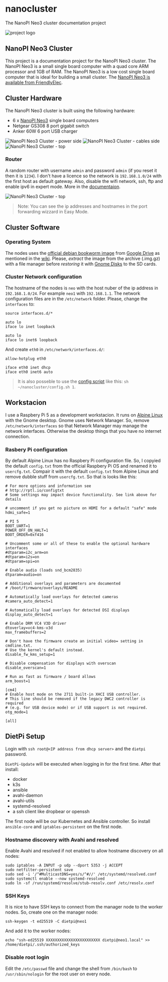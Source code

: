 # nanocluster
The NanoPI Neo3 cluster documentation project

![project logo](images/logo.png)

## NanoPI Neo3 Cluster

This project is a documentation project for the NanoPI Neo3 cluster. The NanoPI Neo3 is a small single board computer with a quad core ARM processor and 1GB of RAM. The NanoPI Neo3 is a low cost single board computer that is ideal for building a small cluster. The [NanoPI Neo3 is available from FriendlyElec](https://wiki.friendlyelec.com/wiki/index.php/NanoPi_NEO3#Introduction).

## Cluster Hardware

The NanoPI Neo3 cluster is built using the following hardware:

 - 6 x [NanoPI Neo3](https://wiki.friendlyelec.com/wiki/index.php/NanoPi_NEO3) single board computers
 - Netgear GS308 8 port gigabit switch
 - Anker 60W 6 port USB charger

![NanoPI Neo3 Cluster - power side](images/cluster1.jpg)
![NanoPI Neo3 Cluster - cables side](images/cluster2.jpg)
![NanoPI Neo3 Cluster - top](images/cluster3.jpg)

### Router

A random router with username `admin` and password `admin` (if you reset it then it is `1234`). I don't have a licence so the network is `192.168.1.0/24` with the first host as default gateway. Also, disable the wifi network, ssh, ftp and enable ipv6 in expert mode. More in the [documentaion](https://download.zyxel.com/USG60/user_guide/USG60_V4.73_Ed1.pdf).

![NanoPI Neo3 Cluster - top](images/router.png)

> Note: You can see the ip addresses and hostnames in the port forwarding wizzard in Easy Mode.

## Cluster Software
### Operating System

The nodes uses the [official debian bookworm image](https://drive.google.com/drive/folders/1_sdgoOb8s5yJn3KVmAKn7AkIrN9bM7-g) from [Google Drive](https://drive.google.com/drive/folders/1_sdgoOb8s5yJn3KVmAKn7AkIrN9bM7-g) as mentioned in the [wiki](https://wiki.friendlyelec.com/wiki/index.php/NanoPi_NEO3#Downloads).
Please, *extract* the image from the archive (.img.gz) with a file manager before *restoring* it with [Gnome Disks](https://apps.gnome.org/en-GB/DiskUtility/) to the SD cards.

### Cluster Network configuration

The hostname of the nodes is `neo` with the host nuber of the ip address in `192.168.1.0/24`. For example `neo1` with `192.168.1.1`. The network configuration files are in the `/etc/network` folder. Please, change the `interfaces` to:

```
source interfaces.d/*

auto lo
iface lo inet loopback

auto lo
iface lo inet6 loopback
```

And create `eth0` in `/etc/network/interfaces.d/`:

```
allow-hotplug eth0

iface eth0 inet dhcp
iface eth0 inet6 auto
```

> It is also posseble to use the [config script](./config.sh) like this: `sh ~/nanocluster/config.sh 1`.

## Workstacion

I use a Raspbery Pi 5 as a development workstacion. It runs on [Alpine Linux](https://wiki.alpinelinux.org/wiki/Raspberry_Pi) with the Gnome desktop. Gnome uses Network Manager. So, remove `/etc/network/interfaces` so that Network Manager may manage the network interfaces. Otherwise the desktop things that you have no internet connection. 

### Rasbery Pi configuration

By default Alpine Linux has no Raspbery Pi configuration file. So, I copyied the default `config.txt` from the official Raspbery Pi OS and renamed it to `usercfg.txt`. Compair it with the default `config.txt` from Alpine Linux and remove dubble stuff from `usercfg.txt`. So that is looks like this:

```
# For more options and information see
# http://rptl.io/configtxt
# Some settings may impact device functionality. See link above for details

# uncomment if you get no picture on HDMI for a default "safe" mode
hdmi_safe=1

# PI 5
BOOT_UART=1
POWER_OFF_ON_HALT=1
BOOT_ORDER=0xf416

# Uncomment some or all of these to enable the optional hardware interfaces
#dtparam=i2c_arm=on
#dtparam=i2s=on
#dtparam=spi=on

# Enable audio (loads snd_bcm2835)
dtparam=audio=on

# Additional overlays and parameters are documented
# /boot/firmware/overlays/README

# Automatically load overlays for detected cameras
#camera_auto_detect=1

# Automatically load overlays for detected DSI displays
display_auto_detect=1

# Enable DRM VC4 V3D driver
dtoverlay=vc4-kms-v3d
max_framebuffers=2

# Don't have the firmware create an initial video= setting in cmdline.txt.
# Use the kernel's default instead.
disable_fw_kms_setup=1

# Disable compensation for displays with overscan
disable_overscan=1

# Run as fast as firmware / board allows
arm_boost=1

[cm4]
# Enable host mode on the 2711 built-in XHCI USB controller.
# This line should be removed if the legacy DWC2 controller is required
# (e.g. for USB device mode) or if USB support is not required.
otg_mode=1

[all]
```

## DietPi Setup

Login with `ssh root@<IP address from dhcp server>` and the `dietpi` password.

`DietPi-Update` will be executed when logging in for the first time. After that install:

- docker
- k3s
- ansible
- avahi-daemon
- avahi-utils
- systemd-resolved
- a ssh client like dropbear or openssh

The first node will be our Kubernetes and Ansible controller. So install `ansible-core` and `iptables-persistent` on the first node.

### Hostname discovery with Avahi and resolved

Enable Avahi and resolved if not enabled to allow hostname discovery on all nodes:

```
sudo iptables -A INPUT -p udp --dport 5353 -j ACCEPT
sudo netfilter-persistent save
sudo sed -i '/^#MulticastDNS=yes/s/^#//' /etc/systemd/resolved.conf
sudo systemctl enable --now systemd-resolved
sudo ln -sf /run/systemd/resolve/stub-resolv.conf /etc/resolv.conf
```

### SSH Keys

It is nice to have SSH keys to connect from the manager node to the worker nodes. So, create one on the manager node:

```
ssh-keygen -t ed25519 -C dietpi@neo1
```

And add it to the worker nodes:

```
echo "ssh-ed25519 XXXXXXXXXXXXXXXXXXXXXXXX dietpi@neo1.local" >> /home/dietpi/.ssh/authorized_keys
```

### Disable root login

Edit the `/etc/passwd` file and change the shell from `/bin/bash` to `/usr/sbin/nologin` for the root user on every node.
